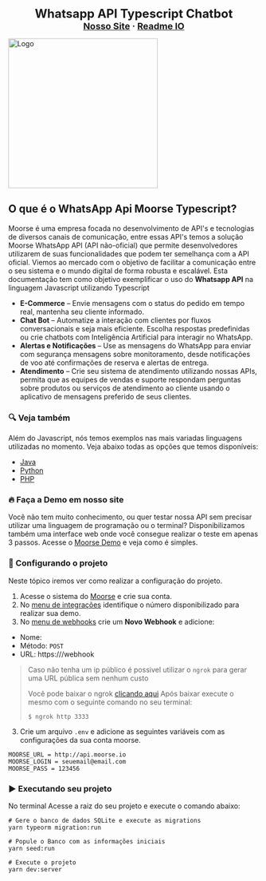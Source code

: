<div>
<p align="center">
    <strong><font size="+2">Whatsapp API Typescript Chatbot</font></strong>
    <br/>
    <strong><font size="+1" align="center">
      <a href="https://moorse.io/">Nosso Site</a>
      <span> · </span>
      <a href="https://moorse.readme.io/">Readme IO</a>
    </font></strong>
</p>
<a href="https://moorse.io/">
  <img alt="Logo" title="#logo" width="300px" src="files/github.gif">
</a>
</p>
</div>

## O que é o WhatsApp Api Moorse Typescript?
Moorse é uma empresa focada no desenvolvimento de API's e tecnologias de diversos canais de comunicação, entre essas API's temos a solução Moorse WhatsApp API (API não-oficial) que permite desenvolvedores utilizarem de suas funcionalidades que podem ter semelhança com a API oficial. Viemos ao mercado com o objetivo de facilitar a comunicação entre o seu sistema e o mundo digital de forma robusta e escalável. Esta documentação tem como objetivo exemplificar o uso do **Whatsapp API** na linguagem Javascript utilizando Typescript

* **E-Commerce** – Envie mensagens com o status do pedido em tempo real, mantenha seu cliente informado.
* **Chat Bot** – Automatize a interação com clientes por fluxos conversacionais e seja mais eficiente. Escolha respostas predefinidas ou crie chatbots com Inteligência Artificial para interagir no WhatsApp.
* **Alertas e Notificações** – Use as mensagens do WhatsApp para enviar com segurança mensagens sobre monitoramento, desde notificações de voo até confirmações de reserva e alertas de entrega.
* **Atendimento** – Crie seu sistema de atendimento utilizando nossas APIs, permita que as equipes de vendas e suporte respondam perguntas sobre produtos ou serviços de atendimento ao cliente usando o aplicativo de mensagens preferido de seus clientes.


### :mag: Veja também

Além do Javascript, nós temos exemplos nas mais variadas linguagens utilizadas no momento. Veja abaixo todas as opções que temos disponíveis:

- [Java](https://github.com/moorseio/whatsapp-api-java)
- [Python]()
- [PHP]()

### :fire: Faça a Demo em nosso site
Você não tem muito conhecimento, ou quer testar nossa API sem precisar utilizar uma linguagem de programação ou o terminal? Disponibilizamos também uma interface web onde você consegue realizar o teste em apenas 3 passos. Acesse o [Moorse Demo](https://app.moorse.io/demo) e veja como é simples.


### :rocket: Configurando o projeto
Neste tópico iremos ver como realizar a configuração do projeto.

1. Acesse o sistema do [Moorse](https://app.moorse.io/register) e crie sua conta.
2. No [menu de integrações](https://app.moorse.io/integrations) identifique o número disponibilizado para realizar sua demo.
3. No [menu de webhooks](http://front.moorse.io/webhooks) crie um **Novo Webhook** e adicione:
  - Nome:
  - Método: `POST`
  - URL: https://<ip-publico>/webhook

> Caso não tenha um ip público é possivel utilizar o `ngrok` para gerar uma URL pública sem nenhum custo
>
> Você pode baixar o ngrok [clicando aqui](https://ngrok.com/download)
> Após baixar execute o mesmo com o seguinte comando no seu terminal:
>
> `$ ngrok http 3333`

3. Crie um arquivo `.env` e adicione as seguintes variáveis com as configurações da sua conta moorse.

```
MOORSE_URL = http://api.moorse.io
MOORSE_LOGIN = seuemail@email.com
MOORSE_PASS = 123456
```

### :arrow_forward: Executando seu projeto
No terminal Acesse a raiz do seu projeto e execute o comando abaixo:

```
# Gere o banco de dados SQLite e execute as migrations
yarn typeorm migration:run

# Popule o Banco com as informações iniciais
yarn seed:run

# Execute o projeto
yarn dev:server
```